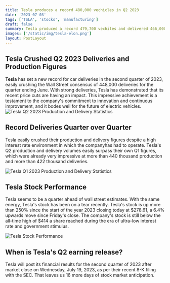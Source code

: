 ```yaml
---
title: Tesla produces a record 480,000 vechicles in Q2 2023
date: '2023-07-03'
tags: ['TSLA', 'stocks', 'manufacturing']
draft: false
summary: Tesla produced a record 479,700 vechiles and delivered 466,000 electric cars in Q2 2022, easily surpassing investor expectations.
images: ['/static/img/tesla-elon.png']
layout: PostLayout
---
```


<TOCInline toc={props.toc} asDisclosure toHeading={3}  />

## Tesla Crushed Q2 2023 Deliveries and Production Figures

**Tesla** has set a new record for car deliveries in the second quarter of 2023, easily crushing the Wall Street consensus of 448,000 deliveries for the quarter ending June. With strong deliveries, Tesla has demonstrated that its recent price cuts are having an impact. This impressive achievement is a testament to the company's commitment to innovation and continuous improvement, and it bodes well for the future of electric vehicles.
![Tesla Q2 2023 Production and Delivery Statistics](/static/img/teslaq2delivery.png)

## Record Deliveries Quarter over Quarter

Tesla easily crushed their production and delivery figures despite a high interest rate environment in which the companyhas had to operate. Tesla's Q2 production and delivery volumes easily surpass their own Q1 figures, which were already very impressive at more than 440 thousand production and more than 422 thousand deliveries.

![Tesla Q1 2023 Production and Delivery Statistics](/static/img/teslaq1delivery.png)

## Tesla Stock Performance

Tesla seems to be a quarter ahead of wall street estimates. With the same energy, Tesla's stock has been on a tear recently. Tesla's stock is up more than 250\% since the start of the year 2023 closing today at \$278.61, a 6.4\% upwards move since Friday's close. The company's stock is still below the all-time high of $414 a share reached during the era of ultra-low interest rate and government stimulus.

![Tesla Stock Performance](/static/img/tesla-stock-chart.png)

## When is Tesla's Q2 earning release?

Tesla will post its financial results for the second quarter of 2023 after market close on Wednesday, July 19, 2023, as per their recent 8-K filing with the SEC. That leaves us 16 more days of stock market anticipation.
